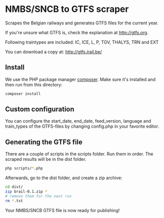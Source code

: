 # NMBS/SNCB to GTFS scraper

Scrapes the Belgian railways and generates GTFS files for the current year.

If you're unsure what GTFS is, check the explanation at http://gtfs.org.

Following traintypes are included:
IC, ICE, L, P, TGV, THALYS, TRN and EXT

You can download a copy at: http://gtfs.irail.be/

## Install

We use the PHP package manager [composer](http://getcomposer.org). Make sure it's installed and then run from this directory:

```bash
composer install
```

## Custom configuration

You can configure the start_date, end_date, feed_version, language and train_types of the GTFS-files by changing config.php in your favorite editor.

## Generating the GTFS file

There are a couple of scripts in the scripts folder. Run them in order. The scraped results will be in the dist folder.

```bash
php scripts/*.php
```

Afterwards, go to the dist folder, and create a zip archive:
```bash
cd dist/
zip brail-0.1.zip *
# remove them for the next run
rm *.txt
```

Your NMBS/SNCB GTFS file is now ready for publishing!

